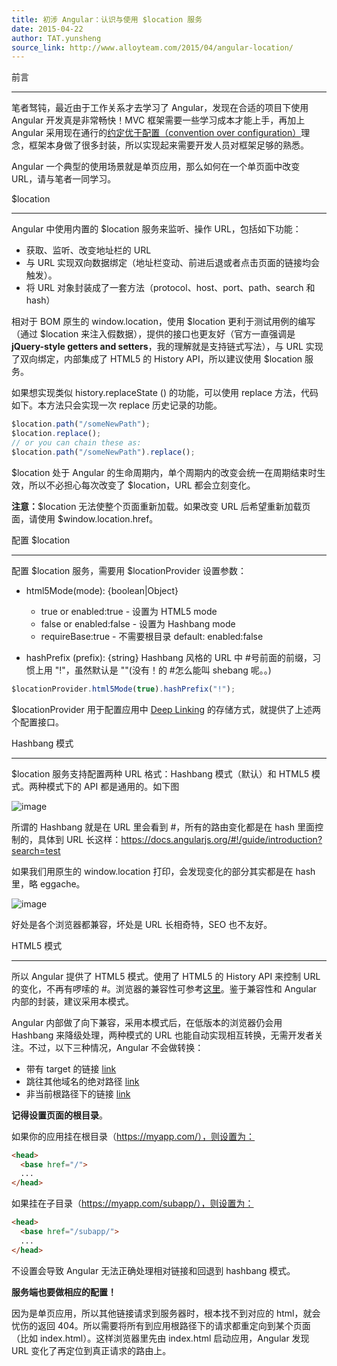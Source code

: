 ```yaml
---
title: 初涉 Angular：认识与使用 $location 服务
date: 2015-04-22
author: TAT.yunsheng
source_link: http://www.alloyteam.com/2015/04/angular-location/
---
```


<!-- {% raw %} - for jekyll -->

前言  

* * *

笔者驽钝，最近由于工作关系才去学习了 Angular，发现在合适的项目下使用 Angular 开发真是非常畅快！MVC 框架需要一些学习成本才能上手，再加上 Angular 采用现在通行的[约定优于配置（convention over configuration）](http://zh.wikipedia.org/zh/%E7%BA%A6%E5%AE%9A%E4%BC%98%E4%BA%8E%E9%85%8D%E7%BD%AE)理念，框架本身做了很多封装，所以实现起来需要开发人员对框架足够的熟悉。

Angular 一个典型的使用场景就是单页应用，那么如何在一个单页面中改变 URL，请与笔者一同学习。

$location  

* * *

Angular 中使用内置的 $location 服务来监听、操作 URL，包括如下功能：

-   获取、监听、改变地址栏的 URL
-   与 URL 实现双向数据绑定（地址栏变动、前进后退或者点击页面的链接均会触发）。
-   将 URL 对象封装成了一套方法（protocol、host、port、path、search 和 hash）

相对于 BOM 原生的 window.location，使用 $location 更利于测试用例的编写（通过 $location 来注入假数据），提供的接口也更友好（官方一直强调是 **jQuery-style getters and setters**，我的理解就是支持链式写法），与 URL 实现了双向绑定，内部集成了 HTML5 的 History API，所以建议使用 $location 服务。

如果想实现类似 history.replaceState () 的功能，可以使用 replace 方法，代码如下。本方法只会实现一次 replace 历史记录的功能。

```javascript
$location.path("/someNewPath");
$location.replace();
// or you can chain these as:
$location.path("/someNewPath").replace();
```

$location 处于 Angular 的生命周期内，单个周期内的改变会统一在周期结束时生效，所以不必担心每次改变了 $location，URL 都会立刻变化。

**注意：**$location 无法使整个页面重新加载。如果改变 URL 后希望重新加载页面，请使用 $window.location.href。

配置 $location  

* * *

配置 $location 服务，需要用 $locationProvider 设置参数：

-   html5Mode(mode): {boolean|Object}

    -   true or enabled:true - 设置为 HTML5 mode
    -   false or enabled:false - 设置为 Hashbang mode
    -   requireBase:true - 不需要根目录 default: enabled:false
-   hashPrefix (prefix): {string} Hashbang 风格的 URL 中 #号前面的前缀，习惯上用 "!"，虽然默认是 ""(没有！的 #怎么能叫 shebang 呢。。)

```javascript
$locationProvider.html5Mode(true).hashPrefix("!");
```

$locationProvider 用于配置应用中 [Deep Linking](http://en.wikipedia.org/wiki/Deep_linking) 的存储方式，就提供了上述两个配置接口。

Hashbang 模式  

* * *

$location 服务支持配置两种 URL 格式：Hashbang 模式（默认）和 HTML5 模式。两种模式下的 API 都是通用的。如下图

![image](https://docs.angularjs.org/img/guide/hashbang_vs_regular_url.jpg)

所谓的 Hashbang 就是在 URL 里会看到 #，所有的路由变化都是在 hash 里面控制的，具体到 URL 长这样：<https://docs.angularjs.org/#!/guide/introduction?search=test>

如果我们用原生的 window.location 打印，会发现变化的部分其实都是在 hash 里，略 eggache。

![image](http://www.alloyteam.com/wp-content/uploads/2015/04/QQ%E6%88%AA%E5%9B%BE20150421223846.png)

好处是各个浏览器都兼容，坏处是 URL 长相奇特，SEO 也不友好。

HTML5 模式  

* * *

所以 Angular 提供了 HTML5 模式。使用了 HTML5 的 History API 来控制 URL 的变化，不再有啰嗦的 #。浏览器的兼容性可参考[这里](http://caniuse.com/#search=history)。鉴于兼容性和 Angular 内部的封装，建议采用本模式。

Angular 内部做了向下兼容，采用本模式后，在低版本的浏览器仍会用 Hashbang 来降级处理，两种模式的 URL 也能自动实现相互转换，无需开发者关注。不过，以下三种情况，Angular 不会做转换：

-   带有 target 的链接 <a href="/ext/link?a=b" target="\_self">link</a>
-   跳往其他域名的绝对路径 <a href="http://angularjs.org/">link</a>
-   非当前根路径下的链接 <a href="/not-my-base/link">link</a>

**记得设置页面的根目录**。

如果你的应用挂在根目录（<https://myapp.com/），则设置为：>

```html
<head>
  <base href="/">
  ...
</head>
```

如果挂在子目录（<https://myapp.com/subapp/），则设置为：>

```html
<head>
  <base href="/subapp/">
  ...
</head>
```

不设置会导致 Angular 无法正确处理相对链接和回退到 hashbang 模式。

**服务端也要做相应的配置！**

因为是单页应用，所以其他链接请求到服务器时，根本找不到对应的 html，就会忧伤的返回 404。所以需要将所有到应用根路径下的请求都重定向到某个页面（比如 index.html）。这样浏览器里先由 index.html 启动应用，Angular 发现 URL 变化了再定位到真正请求的路由上。


<!-- {% endraw %} - for jekyll -->